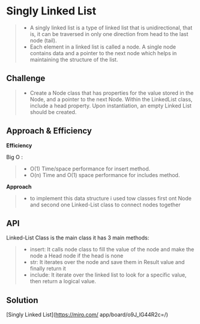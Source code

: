 # Singly Linked List
> - A singly linked list is a type of linked list that is unidirectional, that is, it can be traversed in only one direction from head to the last node (tail).
> - Each element in a linked list is called a node. A single node contains data and a pointer to the next node which helps in maintaining the structure of the list.


## Challenge
> - Create a Node class that has properties for the value stored in the Node, and a pointer to the next Node. Within the LinkedList class, include a head property. Upon instantiation, an empty Linked List should be created.


## Approach & Efficiency
**Efficiency**

Big O :
> - O(1) Time/space performance for insert method.
> - O(n) Time and O(1) space performance for includes method.


**Approach**
> - to implement this data structure i used tow classes first ont Node and second one Linked-List class to connect nodes together

## API
Linked-List Class is the main class it has 3 main methods:

> - insert: It calls node class to fill the value of the node and make the node a Head node if the head is none
> - str: It iterates over the node and save them in Result value and finally return it
> - include: It iterate over the linked list to look for a specific value, then return a logical value.

## Solution
[Singly Linked List](https://miro.com/ app/board/o9J_lG44R2c=/)
